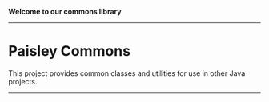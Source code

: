 **Welcome to our commons library**

---

Paisley Commons 
===================

This project provides common classes and utilities for use in other Java projects. 

---